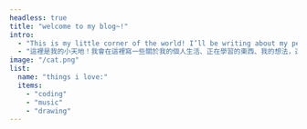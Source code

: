 ```yaml
---
headless: true
title: "welcome to my blog~!"
intro: 
  - "This is my little corner of the world! I’ll be writing about my personal life, things I’m learning, my thoughts, and some of my creative projects. Sorry if my writing isn’t the best—I’m still working on it! Just like my YouTube channel, this is my way of keeping a little diary and archiving my journey."
  - "這裡是我的小天地！我會在這裡寫一些關於我的個人生活、正在學習的東西、我的想法，還有一些創意作品。我的文筆不是很好，請見諒——我還在努力改進中！就像我的 YouTube 頻道一樣，這是我記錄和保存自己東西的方式。"
image: "/cat.png"
list:
  name: "things i love:"
  items: 
    - "coding"
    - "music"
    - "drawing"
---
```


